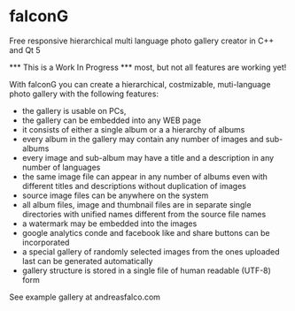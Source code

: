 # falconG
Free responsive hierarchical multi language photo gallery creator in C++ and Qt 5

*** This is a Work In Progress *** most, but not all features are working yet!

With falconG you can create  a hierarchical, costmizable, muti-language 
photo gallery with the following features:
 - the gallery is usable on PCs, 
 - the gallery can be embedded into any WEB page
 - it consists of either a single album or a a hierarchy of albums
 - every album in the gallery may contain any number of images
   and sub-albums
 - every image and sub-album may have a title and a description
   in any number of languages
 - the same image file can appear in any number of albums even with different
   titles and descriptions without duplication of images
 - source image files can be anywhere on the system
 - all album files, image and thumbnail files are in separate single directories
   with unified names different from the source file names
 - a watermark may be embedded into the images
 - google analytics conde and facebook like and share buttons can be incorporated
 - a special gallery of randomly selected images from the ones uploaded last can be
   generated automatically
 - gallery structure is stored in a single file of human readable (UTF-8) form
 
See example gallery at andreasfalco.com
